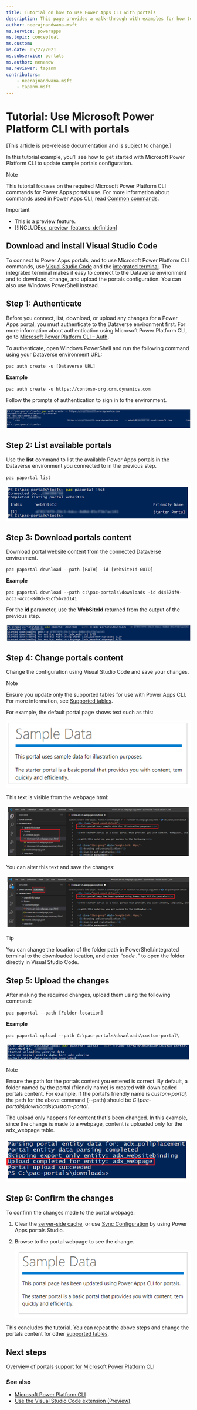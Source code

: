 ```yaml
---
title: Tutorial on how to use Power Apps CLI with portals
description: This page provides a walk-through with examples for how to use Power Apps CLI with Power Apps portals for CI/CD (Continuous Integration/Continuous Deployment).
author: neerajnandwana-msft
ms.service: powerapps
ms.topic: conceptual
ms.custom: 
ms.date: 05/27/2021
ms.subservice: portals
ms.author: nenandw
ms.reviewer: tapanm
contributors:
    - neerajnandwana-msft
    - tapanm-msft
---
```


# Tutorial: Use Microsoft Power Platform CLI with portals

[This article is pre-release documentation and is subject to change.]

In this tutorial example, you’ll see how to get started with Microsoft Power Platform CLI to update sample portals configuration.

> [!NOTE]
> This tutorial focuses on the required Microsoft Power Platform CLI commands for
Power Apps portals use. For more information about commands used in Power Apps
CLI, read [Common
commands](../../developer/data-platform/powerapps-cli.md#common-commands).

> [!IMPORTANT]
> - This is a preview feature.
> - [!INCLUDE[cc_preview_features_definition](../../includes/cc-preview-features-definition.md)]

## Download and install Visual Studio Code

To connect to Power Apps portals, and to use Microsoft Power Platform CLI commands, use
[Visual Studio Code](https://code.visualstudio.com/docs) and the [integrated
terminal](https://code.visualstudio.com/docs/editor/integrated-terminal). The
integrated terminal makes it easy to connect to the Dataverse environment and to
download, change, and upload the portals configuration. You can also use Windows
PowerShell instead.

## Step 1: Authenticate

Before you connect, list, download, or upload any changes for a Power Apps
portal, you must authenticate to the Dataverse environment first. For more
information about authentication using Microsoft Power Platform CLI, go to [Microsoft Power Platform CLI –
Auth](../../developer/data-platform/cli/reference/auth-command.md).

To authenticate, open Windows PowerShell and run the following command using
your Dataverse environment URL:

`pac auth create -u [Dataverse URL]`

**Example**

`pac auth create -u https://contoso-org.crm.dynamics.com`

Follow the prompts of authentication to sign in to the environment.

![Example of how to authenticate to a Dataverse environment using Microsoft Power Platform CLI.](media/power-apps-cli/auth-create.png "Example of how to authenticate to a Dataverse environment using Microsoft Power Platform CLI")

## Step 2: List available portals

Use the **list** command to list the available Power Apps portals in the
Dataverse environment you connected to in the previous step.

`pac paportal list`

![Example list of portals.](media/power-apps-cli/paportal-list.png "Example list of portals")

## Step 3: Download portals content

Download portal website content from the connected Dataverse environment.

`pac paportal download --path [PATH] -id [WebSiteId-GUID]`

**Example**

`pac paportal download --path c:\pac-portals\downloads -id
d44574f9-acc3-4ccc-8d8d-85cf5b7ad141`

For the **id** parameter, use the **WebSiteId** returned from the output of the
previous step.

![Example of downloading portals content.](media/power-apps-cli/paportal-download.png "Example of downloading portals content")

## Step 4: Change portals content

Change the configuration using Visual Studio Code and save your changes.

> [!NOTE]
> Ensure you update only the supported tables for use with Power Apps
CLI. For more information, see [Supported tables](power-apps-cli.md#supported-tables).

For example, the default portal page shows text such as this:

![Sample portals page text.](media/power-apps-cli/sample-page.png "Sample portals page text")

This text is visible from the webpage html:

![Visual Studio Code with text highlighted for change.](media/power-apps-cli/vs-code-page.png "Visual Studio Code with text highlighted for change")

You can alter this text and save the changes:

![Updated text using Visual Studio Code.](media/power-apps-cli/page-updated.png "Updated text using Visual Studio Code")

> [!TIP]
> You can change the location of the folder path in PowerShell/integrated
terminal to the downloaded location, and enter “*code .”* to open the folder
directly in Visual Studio Code.

## Step 5: Upload the changes

After making the required changes, upload them using the following command:

`pac paportal --path [Folder-location]`

**Example**

`pac paportal upload --path C:\pac-portals\downloads\custom-portal\`

![Starting upload.](media/power-apps-cli/upload.png "Starting upload")

> [!NOTE]
> Ensure the path for the portals content you entered is correct. By
default, a folder named by the portal (friendly name) is created with downloaded
portals content. For example, if the portal’s friendly name is *custom-portal,*
the path for the above command (--path) should be
*C:\\pac-portals\\downloads\\custom-portal*.

The upload only happens for content that's been changed. In this example, since the
change is made to a webpage, content is uploaded only for the adx_webpage
table.

![Upload completed only for changed content.](media/power-apps-cli/upload-completed.png "Upload completed only for changed content")

## Step 6: Confirm the changes

To confirm the changes made to the portal webpage:

1.  Clear the [server-side
    cache](admin/clear-server-side-cache.md),
    or use [Sync
    Configuration](portal-designer-anatomy.md)
    by using Power Apps portals Studio.

2.  Browse to the portal webpage to see the change.

    ![View updated page content.](media/power-apps-cli/changed-page.png "View updated page content")

This concludes the tutorial. You can repeat the above steps and change the
portals content for other [supported tables](power-apps-cli.md#supported-tables).

## Next steps

[Overview of portals support for Microsoft Power Platform CLI](power-apps-cli-tutorial.md)

### See also

- [Microsoft Power Platform CLI](../../developer/data-platform/powerapps-cli.md)
- [Use the Visual Studio Code extension (Preview)](vs-code-extension.md)

